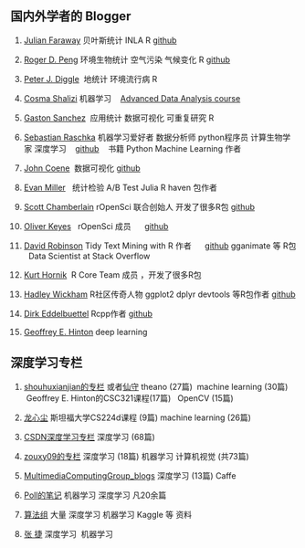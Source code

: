 ## 国内外学者的 Blogger 

1. [Julian Faraway](https://farawaystatistics.wordpress.com/) 贝叶斯统计 INLA R
    [github](https://github.com/julianfaraway)

2. [Roger D. Peng](https://simplystatistics.org/) 环境生物统计 空气污染 气候变化 R
    [github](https://github.com/rdpeng)

3. [Peter J. Diggle](http://www.lancaster.ac.uk/staff/diggle/)  地统计 环境流行病 R

4. [Cosma Shalizi](http://www.stat.cmu.edu/~cshalizi/) 机器学习
    [Advanced Data Analysis course](http://www.stat.cmu.edu/~cshalizi/uADA/17/)

5. [Gaston Sanchez](http://gastonsanchez.com/)  应用统计 数据可视化 可重复研究 R

6. [Sebastian Raschka](https://sebastianraschka.com/) 机器学习爱好者 数据分析师  python程序员 计算生物学家 深度学习
    [github](https://github.com/rasbt) 
    书籍 Python Machine Learning 作者

7. [John Coene](http://john-coene.com/)  数据可视化
    [github](https://github.com/JohnCoene)
    
8. [Evan Miller](http://www.evanmiller.org/)   统计检验  A/B Test Julia  R  haven 包作者

9. [Scott Chamberlain](https://scottchamberlain.info/) rOpenSci 联合创始人 开发了很多R包
    [github](https://github.com/sckott/)
    
10. [Oliver Keyes](https://ironholds.org/)    rOpenSci 成员
      [github](https://github.com/ironholds)

11. [David Robinson](http://varianceexplained.org/) Tidy Text Mining with R 作者
      [github](https://github.com/dgrtwo)  gganimate 等 R包   Data Scientist at Stack Overflow

12. [Kurt Hornik](http://statmath.wu-wien.ac.at/~hornik/software.html)  R Core Team 成员 ，开发了很多R包

13. [Hadley Wickham](http://hadley.nz/) R社区传奇人物 ggplot2 dplyr devtools 等R包作者 [github](https://github.com/hadley/)

14. [Dirk Eddelbuettel](http://dirk.eddelbuettel.com/)  Rcpp作者 [github](https://github.com/eddelbuettel)

15. [Geoffrey E. Hinton](http://www.cs.toronto.edu/~hinton/) deep learning 
 
## 深度学习专栏

1. [shouhuxianjian的专栏](http://blog.csdn.net/shouhuxianjian) 或者[仙守](http://www.cnblogs.com/shouhuxianjian/) theano (27篇)   machine learning (30篇) 
    Geoffrey E. Hinton的CSC321课程(17篇)    OpenCV (15篇)

2. [龙心尘](http://blog.csdn.net/longxinchen_ml)  斯坦福大学CS224d课程 (9篇) machine learning (26篇) 

3. [CSDN深度学习专栏](http://blog.csdn.net/column/details/deeplearning.html) 深度学习 (68篇)

4. [zouxy09的专栏](http://blog.csdn.net/zouxy09) 深度学习 (18篇) 机器学习 计算机视觉 (共73篇)

5. [MultimediaComputingGroup_blogs](http://blog.csdn.net/u013854886) 深度学习 (13篇) Caffe

6. [Poll的笔记](http://www.cnblogs.com/maybe2030/) 机器学习 深度学习 凡20余篇

7. [算法组](http://suanfazu.com/) 大量 深度学习 机器学习 Kaggle 等 资料

8. [张 捷](http://www.jeyzhang.com/) 深度学习  机器学习

    
    
    
